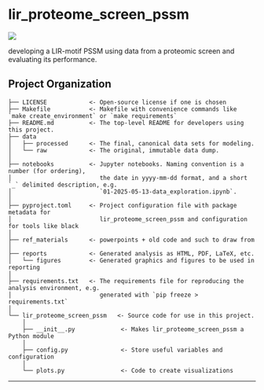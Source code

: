 # lir_proteome_screen_pssm

<a target="_blank" href="https://cookiecutter-data-science.drivendata.org/">
    <img src="https://img.shields.io/badge/CCDS-Project%20template-328F97?logo=cookiecutter" />
</a>

developing a LIR-motif PSSM using data from a proteomic screen and evaluating its performance.

## Project Organization

```
├── LICENSE            <- Open-source license if one is chosen
├── Makefile           <- Makefile with convenience commands like `make create_environment` or `make requirements`
├── README.md          <- The top-level README for developers using this project.
├── data
│   ├── processed      <- The final, canonical data sets for modeling.
│   └── raw            <- The original, immutable data dump.
│
├── notebooks          <- Jupyter notebooks. Naming convention is a number (for ordering),
│                         the date in yyyy-mm-dd format, and a short `_` delimited description, e.g.
│                         `01-2025-05-13-data_exploration.ipynb`.
│
├── pyproject.toml     <- Project configuration file with package metadata for 
│                         lir_proteome_screen_pssm and configuration for tools like black
│
├── ref_materials      <- powerpoints + old code and such to draw from
│
├── reports            <- Generated analysis as HTML, PDF, LaTeX, etc.
│   └── figures        <- Generated graphics and figures to be used in reporting
│
├── requirements.txt   <- The requirements file for reproducing the analysis environment, e.g.
│                         generated with `pip freeze > requirements.txt`
│
└── lir_proteome_screen_pssm   <- Source code for use in this project.
    │
    ├── __init__.py             <- Makes lir_proteome_screen_pssm a Python module
    │
    ├── config.py               <- Store useful variables and configuration
    │
    └── plots.py                <- Code to create visualizations
```

--------

